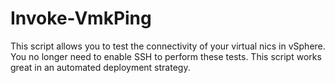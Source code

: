 # Invoke-VmkPing
This script allows you to test the connectivity of your virtual nics in vSphere. You no longer need to enable SSH to perform these tests. 
This script works great in an automated deployment strategy. 